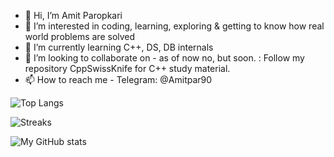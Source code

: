 - 👋 Hi, I’m Amit Paropkari
- 👀 I’m interested in coding, learning, exploring & getting to know how real world problems are solved
- 🌱 I’m currently learning C++, DS, DB internals
- 💞️ I’m looking to collaborate on - as of now no, but soon. 
    : Follow my repository CppSwissKnife for C++ study material.
- 📫 How to reach me - Telegram: @Amitpar90

![Top Langs](https://github-readme-stats.vercel.app/api/top-langs/?username=amitfreeman&langs_count=10&theme=tokyonight)

![Streaks](https://github-readme-streak-stats.herokuapp.com/?user=amitfreeman&theme=tokyonight)

![My GitHub stats](https://github-readme-stats.vercel.app/api?username=amitfreeman&hide=contribs&show_icons=true&count_private=true&include_all_commits=true&theme=tokyonight) 


<!---
amitfreeman/amitfreeman is a ✨ special ✨ repository because its `README.md` (this file) appears on your GitHub profile.
You can click the Preview link to take a look at your changes.
--->
